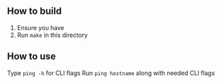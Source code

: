 ## How to build
1) Ensure you have 
2) Run `make` in this directory
## How to use 
Type `ping -h` for CLI flags
Run `ping hostname` along with needed CLI flags